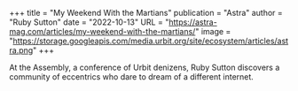 +++
title = "My Weekend With the Martians"
publication = "Astra"
author = "Ruby Sutton"
date = "2022-10-13"
URL = "https://astra-mag.com/articles/my-weekend-with-the-martians/"
image = "https://storage.googleapis.com/media.urbit.org/site/ecosystem/articles/astra.png"
+++

At the Assembly, a conference of Urbit denizens, Ruby Sutton discovers a community of eccentrics who dare to dream of a different internet.
